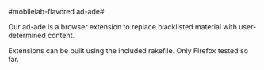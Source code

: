 #mobilelab-flavored ad-ade#

Our ad-ade is a browser extension to replace blacklisted material with user-determined content. 

Extensions can be built using the included rakefile. Only Firefox tested so far. 

